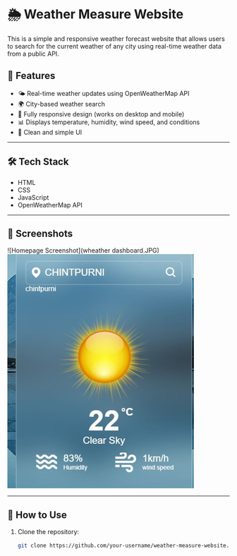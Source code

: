 # 🌦️ Weather Measure Website

This is a simple and responsive weather forecast website that allows users to search for the current weather of any city using real-time weather data from a public API.

## 📌 Features

- 🌤️ Real-time weather updates using OpenWeatherMap API
- 🌍 City-based weather search
- 📱 Fully responsive design (works on desktop and mobile)
- 📊 Displays temperature, humidity, wind speed, and conditions
- 🌈 Clean and simple UI

---

## 🛠️ Tech Stack

- HTML
- CSS
- JavaScript
- OpenWeatherMap API

---

## 📸 Screenshots

![Homepage Screenshot](wheather dashboard.JPG)
![Search Result Screenshot](search.JPG)

---

## 🧩 How to Use

1. Clone the repository:
   ```bash
   git clone https://github.com/your-username/weather-measure-website.git
